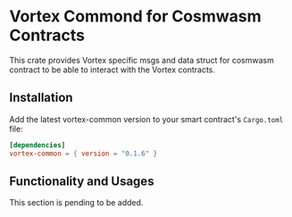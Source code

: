 # Vortex Commond for Cosmwasm Contracts

This crate provides Vortex specific msgs and data struct for cosmwasm contract to be able to interact with the Vortex contracts.

## Installation

Add the latest vortex-common version to your smart contract's `Cargo.toml` file:

```toml
[dependencies]
vortex-common = { version = "0.1.6" }
```

## Functionality and Usages

This section is pending to be added.
